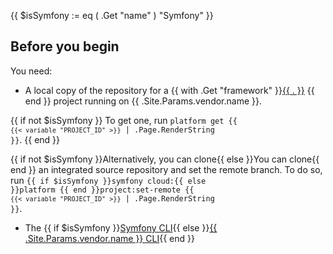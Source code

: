 {{ $isSymfony := eq ( .Get "name" ) "Symfony" }}
## Before you begin

You need:

- A local copy of the repository for a {{ with .Get "framework" }}[{{ . }}](../deploy/_index.md) {{ end }} project running on {{ .Site.Params.vendor.name }}.

{{ if not $isSymfony }}
  To get one, run <code>platform get {{ `{{< variable "PROJECT_ID" >}}` | .Page.RenderString }}</code>.
{{ end }}

  {{ if not $isSymfony }}Alternatively, you can clone{{ else }}You can clone{{ end }} an integrated source repository and set the remote branch. 
  To do so, run <code>{{ if $isSymfony }}symfony cloud:{{ else }}platform {{ end }}project:set-remote {{ `{{< variable "PROJECT_ID" >}}` | .Page.RenderString }}</code>.
- The {{ if $isSymfony }}[Symfony CLI](https://symfony.com/download){{ else }}[{{ .Site.Params.vendor.name }} CLI](/administration/cli/_index.md){{ end }}
